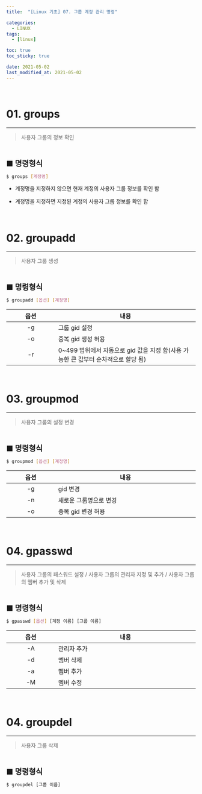 ```yaml
---
title:  "[Linux 기초] 07. 그룹 계정 관리 명령" 

categories:
  - LINUX
tags:
  - [linux]

toc: true
toc_sticky: true

date: 2021-05-02
last_modified_at: 2021-05-02
---
```

<br>

# 01. groups
---

<style>
table {
    font-size: 12pt;
}
table th:first-of-type {
    width: 5%;
}
table th:nth-of-type(2) {
    width: 15%;
}
table th:nth-of-type(3) {
    width: 50%;
}
table th:nth-of-type(4) {
    width: 30%;
}
big {
    font-size: 15pt;
}
</style>


> 사용자 그룹의 정보 확인

<br>

<big> **■ 명령형식** </big>

```bash
$ groups [계정명]
```

+ 계정명을 지정하지 않으면 현재 계정의 사용자 그룹 정보를 확인 함

+ 계정명을 지정하면 지정된 계정의 사용자 그룹 정보를 확인 함

<br>

# 02. groupadd
---

> 사용자 그룹 생성

<br>

<big> **■ 명령형식** </big>

```bash
$ groupadd [옵션] [계정명]
```

|옵션|내용|
|:---:|---|
|-g|그룹 gid 설정|
|-o|중복 gid 생성 허용|
|-r|0~499 범위에서 자동으로 gid 값을 지정 함(사용 가능한 큰 값부터 순차적으로 할당 됨)|

<br>

# 03. groupmod
---

> 사용자 그룹의 설정 변경

<br>

<big> **■ 명령형식** </big>

```bash
$ groupmod [옵션] [계정명]
```

|옵션|내용|
|:---:|---|
|-g|gid 변경|
|-n|새로운 그룹명으로 변경|
|-o|중복 gid 변경 허용|

<br>

# 04. gpasswd
---

> 사용자 그룹의 패스워드 설정 / 사용자 그룹의 관리자 지정 및 추가 / 사용자 그룹의 멤버 추가 및 삭제

<br>

<big> **■ 명령형식** </big>

```bash
$ gpasswd [옵션] [계정 이름] [그룹 이름]
```

|옵션|내용|
|:---:|---|
|-A|관리자 추가|
|-d|멤버 삭제|
|-a|멤버 추가|
|-M|멤버 수정|

<br>

# 04. groupdel
---

> 사용자 그룹 삭제

<br>

<big> **■ 명령형식** </big>

```bash
$ groupdel [그룹 이름]
```

<br>
